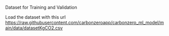 Dataset for Training and Validation

Load the dataset with this url
https://raw.githubusercontent.com/carbonzeroapp/carbonzero_ml_model/main/data/datasetKgCO2.csv
